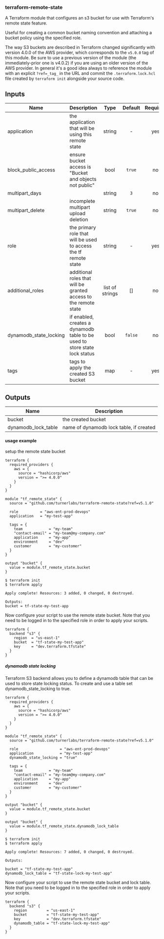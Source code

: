 ### terraform-remote-state

A Terraform module that configures an s3 bucket for use with Terraform's remote state feature.

Useful for creating a common bucket naming convention and attaching a bucket policy using the specified role.

The way S3 buckets are described in Terraform changed significantly with
version 4.0.0 of the AWS provider, which corresponds to the `v5.0.0` tag of
this module.  Be sure to use a previous version of the module (the
immediately-prior one is v4.0.2) if you are using an older version of the AWS
provider. In general it's a good idea always to reference the module with an explicit
`?ref=_tag_` in the URL and commit the `.terraform.lock.hcl` file created by
`terraform init` alongside your source code.


## Inputs

| Name | Description | Type | Default | Required |
|------|-------------|:----:|:-----:|:-----:|
| application | the application that will be using this remote state | string | - | yes |
| block\_public\_access | ensure bucket access is "Bucket and objects not public" | bool | `true` | no |
| multipart\_days |  | string | `3` | no |
| multipart\_delete | incomplete multipart upload deletion | string | `true` | no |
| role | the primary role that will be used to access the tf remote state | string | - | yes |
| additional\_roles | additional roles that will be granted access to the remote state | list of strings | \[] | no |
| dynamodb\_state\_locking | if enabled, creates a dynamodb table to be used to store state lock status | bool | `false` | no |
| tags | tags to apply the created S3 bucket | map | - | yes |

## Outputs

| Name | Description |
|------|-------------|
| bucket | the created bucket |
| dynamodb_lock_table | name of dynamodb lock table, if created |

#### usage example

setup the remote state bucket

```hcl
terraform {
  required_providers {
    aws = {
      source = "hashicorp/aws"
      version = ">= 4.0.0"
    }
  }
}

module "tf_remote_state" {
  source = "github.com/turnerlabs/terraform-remote-state?ref=v5.1.0"

  role          = "aws-ent-prod-devops"
  application   = "my-test-app"

  tags = {
    team            = "my-team"
    "contact-email" = "my-team@my-company.com"
    application     = "my-app"
    environment     = "dev"
    customer        = "my-customer"
  }
}

output "bucket" {
  value = module.tf_remote_state.bucket
}
```

```
$ terraform init
$ terraform apply

Apply complete! Resources: 3 added, 0 changed, 0 destroyed.

Outputs:
bucket = tf-state-my-test-app
```

Now configure your script to use the remote state bucket.  Note that you need to be logged in to the specified role in order to apply your scripts.

```hcl
terraform {
  backend "s3" {
    region  = "us-east-1"
    bucket  = "tf-state-my-test-app"
    key     = "dev.terraform.tfstate"
  }
}
```

##### dynamodb state locking

Terraform S3 backend allows you to define a dynamodb table that can be used to store state locking status. To create and use a table set dynamodb_state_locking to true.

```hcl
terraform {
  required_providers {
    aws = {
      source = "hashicorp/aws"
      version = ">= 4.0.0"
    }
  }
}

module "tf_remote_state" {
  source = "github.com/turnerlabs/terraform-remote-state?ref=v5.1.0"

  role                   = "aws-ent-prod-devops"
  application            = "my-test-app"
  dynamodb_state_locking = "true"

  tags = {
    team            = "my-team"
    "contact-email" = "my-team@my-company.com"
    application     = "my-app"
    environment     = "dev"
    customer        = "my-customer"
  }
}

output "bucket" {
  value = module.tf_remote_state.bucket
}

output "bucket" {
  value = module.tf_remote_state.dynamodb_lock_table
}
```

```
$ terraform init
$ terraform apply

Apply complete! Resources: 7 added, 0 changed, 0 destroyed.

Outputs:

bucket = "tf-state-my-test-app"
dynamodb_lock_table = "tf-state-lock-my-test-app"
```

Now configure your script to use the remote state bucket and lock table.  Note that you need to be logged in to the specified role in order to apply your scripts.

```hcl
terraform {
  backend "s3" {
    region         = "us-east-1"
    bucket         = "tf-state-my-test-app"
    key            = "dev.terraform.tfstate"
    dynamodb_table = "tf-state-lock-my-test-app"
  }
}
```
